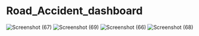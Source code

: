 # Road_Accident_dashboard

![Screenshot (67)](https://github.com/ramsuthar98/Road_Accident_dashboard/assets/108856916/2fe2fd0d-8549-495e-aca9-b9a006290689)
![Screenshot (69)](https://github.com/ramsuthar98/Road_Accident_dashboard/assets/108856916/6e1c77e8-150b-4dc9-afc0-e64696ff6e36)
![Screenshot (66)](https://github.com/ramsuthar98/Road_Accident_dashboard/assets/108856916/8e50414b-3d9c-4d8a-a3eb-c45bf3968687)
![Screenshot (68)](https://github.com/ramsuthar98/Road_Accident_dashboard/assets/108856916/6f0f4fd8-4fd9-47c3-9cae-dd1ae57edd2d)
